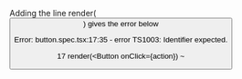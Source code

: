 Adding the line   render(<Button onClick={action}/>) gives the error below
    

Error: button.spec.tsx:17:35 - error TS1003: Identifier expected.

17    render(<Button onClick={action})
                                     ~